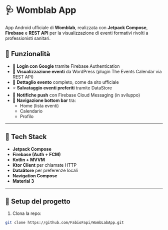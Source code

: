 # 🩺 Womblab App

App Android ufficiale di **Womblab**, realizzata con **Jetpack Compose**, **Firebase** e **REST API** per la visualizzazione di eventi formativi rivolti a professionisti sanitari.

## 📱 Funzionalità

- 🔐 **Login con Google** tramite Firebase Authentication
- 📆 **Visualizzazione eventi** da WordPress (plugin The Events Calendar via REST API)
- 📄 **Dettaglio evento** completo, come da sito ufficiale
- ⭐ **Salvataggio eventi preferiti** tramite DataStore
- 🔔 **Notifiche push** con Firebase Cloud Messaging (in sviluppo)
- 🧭 **Navigazione bottom bar** tra:
  - Home (lista eventi)
  - Calendario
  - Profilo

---

## 🧱 Tech Stack

- **Jetpack Compose**
- **Firebase (Auth + FCM)**
- **Kotlin + MVVM**
- **Ktor Client** per chiamate HTTP
- **DataStore** per preferenze locali
- **Navigation Compose**
- **Material 3**

---

## 🚀 Setup del progetto

1. Clona la repo:

```bash
git clone https://github.com/FabioFapi/WombLabApp.git

